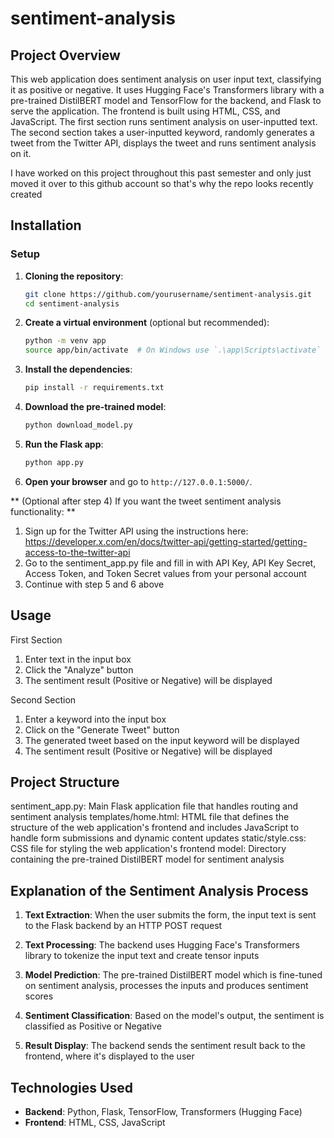 # sentiment-analysis

## Project Overview
This web application does sentiment analysis on user input text, classifying it as positive or negative. It uses Hugging Face's Transformers library with a pre-trained DistilBERT model and TensorFlow for the backend, and Flask to serve the application. The frontend is built using HTML, CSS, and JavaScript.
The first section runs sentiment analysis on user-inputted text.
The second section takes a user-inputted keyword, randomly generates a tweet from the Twitter API, displays the tweet and runs sentiment analysis on it.

I have worked on this project throughout this past semester and only just moved it over to this github account so that's why the repo looks recently created

## Installation

### Setup

1. **Cloning the repository**:

    ```sh
    git clone https://github.com/yourusername/sentiment-analysis.git
    cd sentiment-analysis
    ```

2. **Create a virtual environment** (optional but recommended):

    ```sh
    python -m venv app
    source app/bin/activate  # On Windows use `.\app\Scripts\activate`
    ```

3. **Install the dependencies**:

    ```sh
    pip install -r requirements.txt
    ```

4. **Download the pre-trained model**:

    ```sh
    python download_model.py
    ```

5. **Run the Flask app**:

    ```sh
    python app.py
    ```

6. **Open your browser** and go to `http://127.0.0.1:5000/`.

** (Optional after step 4) If you want the tweet sentiment analysis functionality: **

1. Sign up for the Twitter API using the instructions here: https://developer.x.com/en/docs/twitter-api/getting-started/getting-access-to-the-twitter-api
2. Go to the sentiment_app.py file and fill in with API Key, API Key Secret, Access Token, and Token Secret values from your personal account
3. Continue with step 5 and 6 above

## Usage

First Section
1. Enter text in the input box
2. Click the "Analyze" button
3. The sentiment result (Positive or Negative) will be displayed

Second Section
1. Enter a keyword into the input box
2. Click on the "Generate Tweet" button
3. The generated tweet based on the input keyword will be displayed
4. The sentiment result (Positive or Negative) will be displayed

## Project Structure
sentiment_app.py: Main Flask application file that handles routing and sentiment analysis
templates/home.html: HTML file that defines the structure of the web application's frontend and includes JavaScript to handle form submissions and dynamic content updates
static/style.css: CSS file for styling the web application's frontend
model: Directory containing the pre-trained DistilBERT model for sentiment analysis

## Explanation of the Sentiment Analysis Process

1. **Text Extraction**:
   When the user submits the form, the input text is sent to the Flask backend by an HTTP POST request

2. **Text Processing**:
   The backend uses Hugging Face's Transformers library to tokenize the input text and create tensor inputs

3. **Model Prediction**:
   The pre-trained DistilBERT model which is fine-tuned on sentiment analysis, processes the inputs and produces sentiment scores

4. **Sentiment Classification**:
   Based on the model's output, the sentiment is classified as Positive or Negative

5. **Result Display**:
   The backend sends the sentiment result back to the frontend, where it's displayed to the user

## Technologies Used

- **Backend**: Python, Flask, TensorFlow, Transformers (Hugging Face)
- **Frontend**: HTML, CSS, JavaScript
